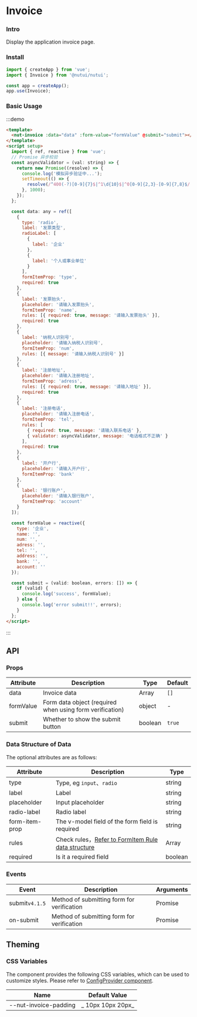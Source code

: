 # Invoice

### Intro

Display the application invoice page.

### Install

```javascript
import { createApp } from 'vue';
import { Invoice } from '@nutui/nutui';

const app = createApp();
app.use(Invoice);
```

### Basic Usage

:::demo

```html
<template>
  <nut-invoice :data="data" :form-value="formValue" @submit="submit"></nut-invoice>
</template>
<script setup>
  import { ref, reactive } from 'vue';
  // Promise 异步校验
  const asyncValidator = (val: string) => {
    return new Promise((resolve) => {
      console.log('模拟异步验证中...');
      setTimeout(() => {
        resolve(/^400(-?)[0-9]{7}$|^1\d{10}$|^0[0-9]{2,3}-[0-9]{7,8}$/.test(val));
      }, 1000);
    });
  };

  const data: any = ref([
    {
      type: 'radio',
      label: '发票类型',
      radioLabel: [
        {
          label: '企业'
        },
        {
          label: '个人或事业单位'
        }
      ],
      formItemProp: 'type',
      required: true
    },
    {
      label: '发票抬头',
      placeholder: '请输入发票抬头',
      formItemProp: 'name',
      rules: [{ required: true, message: '请输入发票抬头' }],
      required: true
    },
    {
      label: '纳税人识别号',
      placeholder: '请输入纳税人识别号',
      formItemProp: 'num',
      rules: [{ message: '请输入纳税人识别号' }]
    },
    {
      label: '注册地址',
      placeholder: '请输入注册地址',
      formItemProp: 'adress',
      rules: [{ required: true, message: '请输入地址' }],
      required: true
    },
    {
      label: '注册电话',
      placeholder: '请输入注册电话',
      formItemProp: 'tel',
      rules: [
        { required: true, message: '请输入联系电话' },
        { validator: asyncValidator, message: '电话格式不正确' }
      ],
      required: true
    },
    {
      label: '开户行',
      placeholder: '请输入开户行',
      formItemProp: 'bank'
    },
    {
      label: '银行账户',
      placeholder: '请输入银行账户',
      formItemProp: 'account'
    }
  ]);

  const formValue = reactive({
    type: '企业',
    name: '',
    num: '',
    adress: '',
    tel: '',
    address: '',
    bank: '',
    account: ''
  });

  const submit = (valid: boolean, errors: []) => {
    if (valid) {
      console.log('success', formValue);
    } else {
      console.log('error submit!!', errors);
    }
  };
</script>
```

:::

## API

### Props

| Attribute | Description | Type | Default |
|  ---  |  ---  |  ---  |  ---  |
| data | Invoice data | Array | `[]` |
| formValue | Form data object (required when using form verification) | object | - |
| submit | Whether to show the submit button | boolean | `true` |

### Data Structure of Data

The optional attributes are as follows:

| Attribute | Description | Type |
|  ---  |  ---  |  ---  |
| type | Type, eg `input`、`radio` | string |
| label | Label | string |
| placeholder | Input placeholder | string |
| radio-label | Radio label | string |
| form-item-prop | The v-model field of the form field is required | string |
| rules | Check rules，[Refer to FormItem Rule data structure](#/en-US/form) | Array |
| required | Is it a required field | boolean |

### Events

| Event | Description | Arguments |
|  ---  |  ---  |  ---  |
| submit`v4.1.5` | Method of submitting form for verification | Promise |
| on-submit | Method of submitting form for verification | Promise |

## Theming

### CSS Variables

The component provides the following CSS variables, which can be used to customize styles. Please refer to [ConfigProvider component](#/en-US/component/configprovider).

| Name | Default Value |
|  ---  |  ---  |
| --nut-invoice-padding | _ 10px 10px 20px_ |
